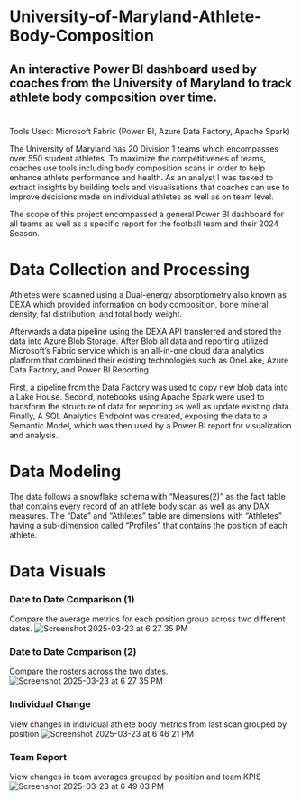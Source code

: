 # University-of-Maryland-Athlete-Body-Composition

## An interactive Power BI dashboard used by coaches from the University of Maryland to track athlete body composition over time.
#
Tools Used: Microsoft Fabric (Power BI, Azure Data Factory, Apache Spark)

The University of Maryland has 20 Division 1 teams which encompasses over 550 student athletes. To maximize the competitivenes of teams, coaches use tools including body composition scans in order to help enhance athlete performance and health. As an analyst I was tasked to extract insights by building tools and visualisations that coaches can use to improve decisions made on individual athletes as well as on team level.

The scope of this project encompassed a general Power BI dashboard for all teams as well as a specific report for the football team and their 2024 Season. 

# Data Collection and Processing

Athletes were scanned using a Dual-energy absorptiometry also known as DEXA which provided information on body composition, bone mineral density, fat distribution, and total body weight. 

Afterwards a data pipeline using the DEXA API transferred and stored the data into Azure Blob Storage. After Blob all data and reporting utilized Microsoft’s Fabric service which is an all-in-one cloud data analytics platform that combined their existing technologies such as OneLake, Azure Data Factory, and Power BI Reporting. 

First, a pipeline from the Data Factory was used to copy new blob data into a Lake House. Second, notebooks using Apache Spark were used to transform the structure of data for reporting as well as update existing data. Finally, A SQL Analytics Endpoint was created, exposing the data to a Semantic Model, which was then used by a Power BI report for visualization and analysis.

# Data Modeling
The data follows a snowflake schema with “Measures(2)” as the fact table that contains every record of an athlete body scan as well as any DAX measures. The “Date” and “Athletes” table are dimensions with “Athletes” having a sub-dimension called “Profiles" that contains the position of each athlete.

# Data Visuals

### Date to Date Comparison (1)
Compare the average metrics for each position group across two different dates.
![Screenshot 2025-03-23 at 6 27 35 PM](https://github.com/user-attachments/assets/e2c3da3b-144e-4368-b97f-619cadd736e2)

###  Date to Date Comparison (2)
Compare the rosters across the two dates.
![Screenshot 2025-03-23 at 6 27 35 PM](https://github.com/user-attachments/assets/926a5d47-dbf0-4774-8274-b81af9c66f7d)

### Individual Change
View changes in individual athlete body metrics from last scan grouped by position
![Screenshot 2025-03-23 at 6 46 21 PM](https://github.com/user-attachments/assets/7b8c5575-9458-4b11-84eb-1c921e371a25)

### Team Report
View changes in team averages grouped by position and team KPIS
![Screenshot 2025-03-23 at 6 49 03 PM](https://github.com/user-attachments/assets/fe58aabd-6fb5-4991-8963-8009cd975ff6)
